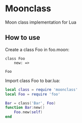 # Moonclass
Moon class implementation for Lua

## How to use
Create a class Foo in foo.moon:

```MoonScript
class Foo
    new: =>

Foo
```

Import class Foo to bar.lua:

```Lua
local class = require 'moonclass'
local Foo = require 'foo'

Bar = class('Bar', Foo)
function Bar:new()
    Foo.new(self)
end
```
